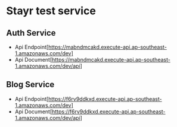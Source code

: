 # Stayr test service

## Auth Service

- Api Endpoint[https://mabndmcakd.execute-api.ap-southeast-1.amazonaws.com/dev]
- Api Document[https://mabndmcakd.execute-api.ap-southeast-1.amazonaws.com/dev/api]

## Blog Service

- Api Endpoint[https://f6rv9ddkxd.execute-api.ap-southeast-1.amazonaws.com/dev]
- Api Document[https://f6rv9ddkxd.execute-api.ap-southeast-1.amazonaws.com/dev/api]
